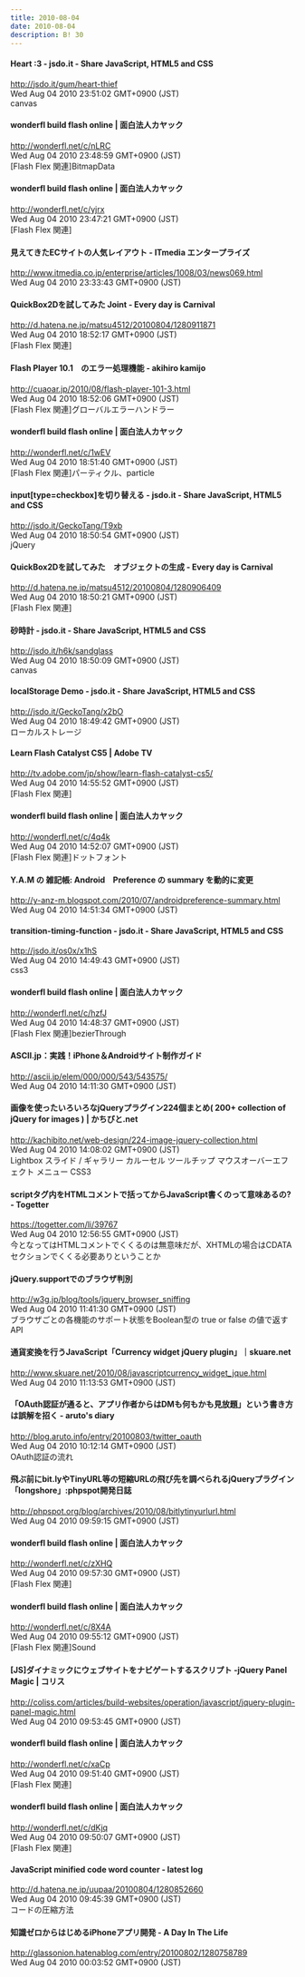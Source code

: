 ```yaml
---
title: 2010-08-04
date: 2010-08-04
description: B! 30
---
```


#### Heart :3 - jsdo.it - Share JavaScript, HTML5 and CSS
http://jsdo.it/gum/heart-thief<br>
Wed Aug 04 2010 23:51:02 GMT+0900 (JST)<br>
canvas


#### wonderfl build flash online | 面白法人カヤック
http://wonderfl.net/c/nLRC<br>
Wed Aug 04 2010 23:48:59 GMT+0900 (JST)<br>
[Flash Flex 関連]BitmapData


#### wonderfl build flash online | 面白法人カヤック
http://wonderfl.net/c/yjrx<br>
Wed Aug 04 2010 23:47:21 GMT+0900 (JST)<br>
[Flash Flex 関連]


####  見えてきたECサイトの人気レイアウト - ITmedia エンタープライズ
http://www.itmedia.co.jp/enterprise/articles/1008/03/news069.html<br>
Wed Aug 04 2010 23:33:43 GMT+0900 (JST)<br>


#### QuickBox2Dを試してみた Joint - Every day is Carnival
http://d.hatena.ne.jp/matsu4512/20100804/1280911871<br>
Wed Aug 04 2010 18:52:17 GMT+0900 (JST)<br>
[Flash Flex 関連]


#### Flash Player 10.1　のエラー処理機能 - akihiro kamijo
http://cuaoar.jp/2010/08/flash-player-101-3.html<br>
Wed Aug 04 2010 18:52:06 GMT+0900 (JST)<br>
[Flash Flex 関連]グローバルエラーハンドラー


#### wonderfl build flash online | 面白法人カヤック
http://wonderfl.net/c/1wEV<br>
Wed Aug 04 2010 18:51:40 GMT+0900 (JST)<br>
[Flash Flex 関連]パーティクル、particle


#### input[type=checkbox]を切り替える - jsdo.it - Share JavaScript, HTML5 and CSS
http://jsdo.it/GeckoTang/T9xb<br>
Wed Aug 04 2010 18:50:54 GMT+0900 (JST)<br>
jQuery


#### QuickBox2Dを試してみた　オブジェクトの生成 - Every day is Carnival
http://d.hatena.ne.jp/matsu4512/20100804/1280906409<br>
Wed Aug 04 2010 18:50:21 GMT+0900 (JST)<br>
[Flash Flex 関連]


#### 砂時計 - jsdo.it - Share JavaScript, HTML5 and CSS
http://jsdo.it/h6k/sandglass<br>
Wed Aug 04 2010 18:50:09 GMT+0900 (JST)<br>
canvas


#### localStorage Demo - jsdo.it - Share JavaScript, HTML5 and CSS
http://jsdo.it/GeckoTang/x2bO<br>
Wed Aug 04 2010 18:49:42 GMT+0900 (JST)<br>
ローカルストレージ


#### Learn Flash Catalyst CS5 | Adobe TV
http://tv.adobe.com/jp/show/learn-flash-catalyst-cs5/<br>
Wed Aug 04 2010 14:55:52 GMT+0900 (JST)<br>
[Flash Flex 関連]


#### wonderfl build flash online | 面白法人カヤック
http://wonderfl.net/c/4q4k<br>
Wed Aug 04 2010 14:52:07 GMT+0900 (JST)<br>
[Flash Flex 関連]ドットフォント


#### Y.A.M の 雑記帳: Android　Preference の summary を動的に変更
http://y-anz-m.blogspot.com/2010/07/androidpreference-summary.html<br>
Wed Aug 04 2010 14:51:34 GMT+0900 (JST)<br>


#### transition-timing-function - jsdo.it - Share JavaScript, HTML5 and CSS
http://jsdo.it/os0x/x1hS<br>
Wed Aug 04 2010 14:49:43 GMT+0900 (JST)<br>
css3


#### wonderfl build flash online | 面白法人カヤック
http://wonderfl.net/c/hzfJ<br>
Wed Aug 04 2010 14:48:37 GMT+0900 (JST)<br>
[Flash Flex 関連]bezierThrough


#### ASCII.jp：実践！iPhone＆Androidサイト制作ガイド
http://ascii.jp/elem/000/000/543/543575/<br>
Wed Aug 04 2010 14:11:30 GMT+0900 (JST)<br>


#### 画像を使ったいろいろなjQueryプラグイン224個まとめ( 200+ collection of jQuery for images ) | かちびと.net
http://kachibito.net/web-design/224-image-jquery-collection.html<br>
Wed Aug 04 2010 14:08:02 GMT+0900 (JST)<br>
Lightbox スライド / ギャラリー カルーセル ツールチップ マウスオーバーエフェクト メニュー CSS3


#### scriptタグ内をHTMLコメントで括ってからJavaScript書くのって意味あるの? - Togetter
https://togetter.com/li/39767<br>
Wed Aug 04 2010 12:56:55 GMT+0900 (JST)<br>
今となってはHTMLコメントでくくるのは無意味だが、XHTMLの場合はCDATAセクションでくくる必要ありということか


#### jQuery.supportでのブラウザ判別
http://w3g.jp/blog/tools/jquery_browser_sniffing<br>
Wed Aug 04 2010 11:41:30 GMT+0900 (JST)<br>
ブラウザごとの各機能のサポート状態をBoolean型の true or false の値で返すAPI


#### 通貨変換を行うJavaScript「Currency widget jQuery plugin」｜skuare.net
http://www.skuare.net/2010/08/javascriptcurrency_widget_jque.html<br>
Wed Aug 04 2010 11:13:53 GMT+0900 (JST)<br>


#### 「OAuth認証が通ると、アプリ作者からはDMも何もかも見放題」という書き方は誤解を招く - aruto's diary
http://blog.aruto.info/entry/20100803/twitter_oauth<br>
Wed Aug 04 2010 10:12:14 GMT+0900 (JST)<br>
OAuth認証の流れ


#### 飛ぶ前にbit.lyやTinyURL等の短縮URLの飛び先を調べられるjQueryプラグイン「longshore」:phpspot開発日誌
http://phpspot.org/blog/archives/2010/08/bitlytinyurlurl.html<br>
Wed Aug 04 2010 09:59:15 GMT+0900 (JST)<br>


#### wonderfl build flash online | 面白法人カヤック
http://wonderfl.net/c/zXHQ<br>
Wed Aug 04 2010 09:57:30 GMT+0900 (JST)<br>
[Flash Flex 関連]


#### wonderfl build flash online | 面白法人カヤック
http://wonderfl.net/c/8X4A<br>
Wed Aug 04 2010 09:55:12 GMT+0900 (JST)<br>
[Flash Flex 関連]Sound


####   [JS]ダイナミックにウェブサイトをナビゲートするスクリプト -jQuery Panel Magic  | コリス
http://coliss.com/articles/build-websites/operation/javascript/jquery-plugin-panel-magic.html<br>
Wed Aug 04 2010 09:53:45 GMT+0900 (JST)<br>


#### wonderfl build flash online | 面白法人カヤック
http://wonderfl.net/c/xaCp<br>
Wed Aug 04 2010 09:51:40 GMT+0900 (JST)<br>
[Flash Flex 関連]


#### wonderfl build flash online | 面白法人カヤック
http://wonderfl.net/c/dKjq<br>
Wed Aug 04 2010 09:50:07 GMT+0900 (JST)<br>
[Flash Flex 関連]


####  JavaScript minified code word counter - latest log
http://d.hatena.ne.jp/uupaa/20100804/1280852660<br>
Wed Aug 04 2010 09:45:39 GMT+0900 (JST)<br>
コードの圧縮方法


#### 知識ゼロからはじめるiPhoneアプリ開発 - A Day In The Life
http://glassonion.hatenablog.com/entry/20100802/1280758789<br>
Wed Aug 04 2010 00:03:52 GMT+0900 (JST)<br>


